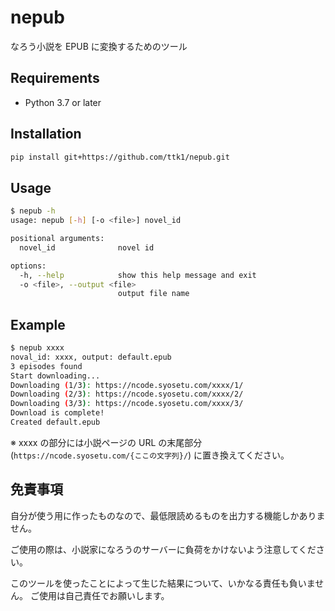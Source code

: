 # nepub

なろう小説を EPUB に変換するためのツール

## Requirements

* Python 3.7 or later

## Installation

```sh
pip install git+https://github.com/ttk1/nepub.git
```

## Usage

```sh
$ nepub -h
usage: nepub [-h] [-o <file>] novel_id

positional arguments:
  novel_id              novel id

options:
  -h, --help            show this help message and exit
  -o <file>, --output <file>
                        output file name
```

## Example

```sh
$ nepub xxxx
noval_id: xxxx, output: default.epub
3 episodes found
Start downloading...
Downloading (1/3): https://ncode.syosetu.com/xxxx/1/
Downloading (2/3): https://ncode.syosetu.com/xxxx/2/
Downloading (3/3): https://ncode.syosetu.com/xxxx/3/
Download is complete!
Created default.epub
```

※ xxxx の部分には小説ページの URL の末尾部分 (`https://ncode.syosetu.com/{ここの文字列}/`) に置き換えてください。

## 免責事項

自分が使う用に作ったものなので、最低限読めるものを出力する機能しかありません。

ご使用の際は、小説家になろうのサーバーに負荷をかけないよう注意してください。

このツールを使ったことによって生じた結果について、いかなる責任も負いません。 ご使用は自己責任でお願いします。
